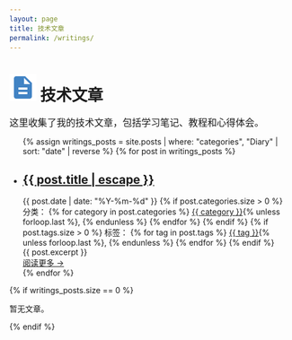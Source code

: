 ```yaml
---
layout: page
title: 技术文章
permalink: /writings/
---
```


# <img src='/images/icons/writings.svg' alt='' class="icon"/>&nbsp;<span class='jump-effect'>技术文章</span>

<big>这里收集了我的技术文章，包括学习笔记、教程和心得体会。</big>

<ul class="post-list">
  {% assign writings_posts = site.posts | where: "categories", "Diary" | sort: "date" | reverse %}
  {% for post in writings_posts %}
    <li>
      <h2>
        <a href="{{ post.url | relative_url }}">{{ post.title | escape }}</a>
      </h2>
      <div class="post-meta">
        <span class="post-date">{{ post.date | date: "%Y-%m-%d" }}</span>
        {% if post.categories.size > 0 %}
        <span class="post-categories">
          分类：
          {% for category in post.categories %}
            <a href="/categories/#{{ category | slugify }}">{{ category }}</a>{% unless forloop.last %}, {% endunless %}
          {% endfor %}
        </span>
        {% endif %}
        {% if post.tags.size > 0 %}
        <span class="post-tags">
          标签：
          {% for tag in post.tags %}
            <a href="/tags/#{{ tag | slugify }}">{{ tag }}</a>{% unless forloop.last %}, {% endunless %}
          {% endfor %}
        </span>
        {% endif %}
      </div>
      <div class="post-excerpt">
        {{ post.excerpt }}
      </div>
      <a href="{{ post.url | relative_url }}" class="post-read-more">阅读更多 →</a>
    </li>
  {% endfor %}
</ul>

{% if writings_posts.size == 0 %}
<p>暂无文章。</p>
{% endif %}
